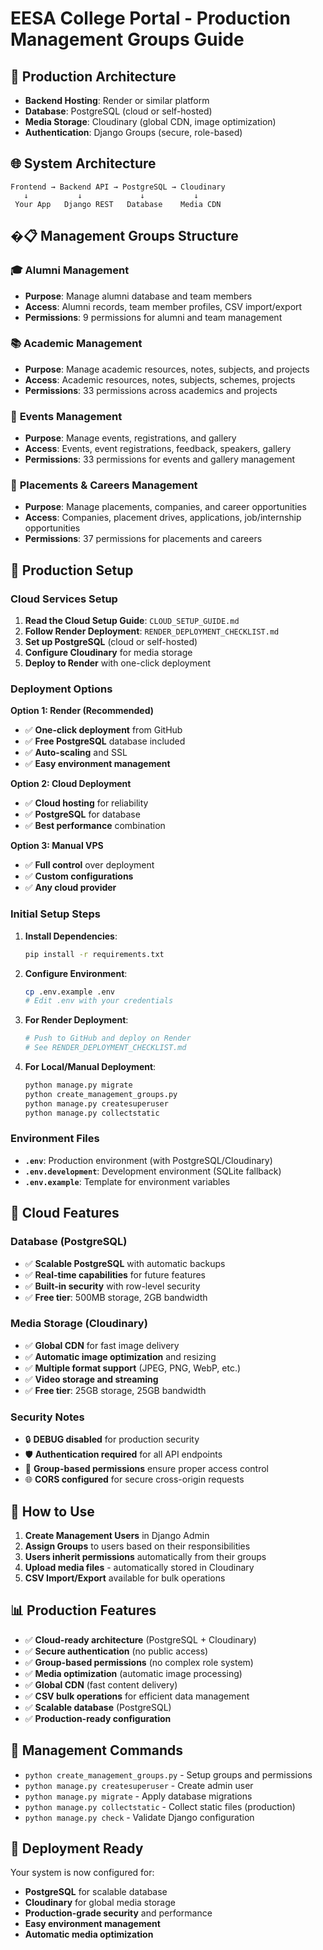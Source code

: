 # EESA College Portal - Production Management Groups Guide

## 🚀 Production Architecture

- **Backend Hosting**: Render or similar platform
- **Database**: PostgreSQL (cloud or self-hosted)  
- **Media Storage**: Cloudinary (global CDN, image optimization)
- **Authentication**: Django Groups (secure, role-based)

## 🌐 System Architecture

```
Frontend → Backend API → PostgreSQL → Cloudinary
   ↓           ↓             ↓           ↓
 Your App   Django REST   Database    Media CDN
```

## �📋 Management Groups Structure

### 🎓 **Alumni Management**
- **Purpose**: Manage alumni database and team members
- **Access**: Alumni records, team member profiles, CSV import/export
- **Permissions**: 9 permissions for alumni and team management

### 📚 **Academic Management**
- **Purpose**: Manage academic resources, notes, subjects, and projects
- **Access**: Academic resources, notes, subjects, schemes, projects
- **Permissions**: 33 permissions across academics and projects

### 🎉 **Events Management**
- **Purpose**: Manage events, registrations, and gallery
- **Access**: Events, event registrations, feedback, speakers, gallery
- **Permissions**: 33 permissions for events and gallery management

### 💼 **Placements & Careers Management**
- **Purpose**: Manage placements, companies, and career opportunities
- **Access**: Companies, placement drives, applications, job/internship opportunities
- **Permissions**: 37 permissions for placements and careers

## 🔐 Production Setup

### Cloud Services Setup

1. **Read the Cloud Setup Guide**: `CLOUD_SETUP_GUIDE.md`
2. **Follow Render Deployment**: `RENDER_DEPLOYMENT_CHECKLIST.md`
3. **Set up PostgreSQL** (cloud or self-hosted)
4. **Configure Cloudinary** for media storage
5. **Deploy to Render** with one-click deployment

### Deployment Options

**Option 1: Render (Recommended)**
- ✅ **One-click deployment** from GitHub
- ✅ **Free PostgreSQL** database included
- ✅ **Auto-scaling** and SSL
- ✅ **Easy environment management**

**Option 2: Cloud Deployment**
- ✅ **Cloud hosting** for reliability  
- ✅ **PostgreSQL** for database
- ✅ **Best performance** combination

**Option 3: Manual VPS**
- ✅ **Full control** over deployment
- ✅ **Custom configurations**
- ✅ **Any cloud provider**

### Initial Setup Steps

1. **Install Dependencies**:
   ```bash
   pip install -r requirements.txt
   ```

2. **Configure Environment**:
   ```bash
   cp .env.example .env
   # Edit .env with your credentials
   ```

3. **For Render Deployment**:
   ```bash
   # Push to GitHub and deploy on Render
   # See RENDER_DEPLOYMENT_CHECKLIST.md
   ```

4. **For Local/Manual Deployment**:
   ```bash
   python manage.py migrate
   python create_management_groups.py
   python manage.py createsuperuser
   python manage.py collectstatic
   ```

### Environment Files

- **`.env`**: Production environment (with PostgreSQL/Cloudinary)
- **`.env.development`**: Development environment (SQLite fallback)
- **`.env.example`**: Template for environment variables

## 🌟 Cloud Features

### Database (PostgreSQL)
- ✅ **Scalable PostgreSQL** with automatic backups
- ✅ **Real-time capabilities** for future features
- ✅ **Built-in security** with row-level security
- ✅ **Free tier**: 500MB storage, 2GB bandwidth

### Media Storage (Cloudinary)
- ✅ **Global CDN** for fast image delivery
- ✅ **Automatic image optimization** and resizing
- ✅ **Multiple format support** (JPEG, PNG, WebP, etc.)
- ✅ **Video storage and streaming**
- ✅ **Free tier**: 25GB storage, 25GB bandwidth

### Security Notes

- 🔒 **DEBUG disabled** for production security
- 🛡️ **Authentication required** for all API endpoints
- 🔐 **Group-based permissions** ensure proper access control
- 🌐 **CORS configured** for secure cross-origin requests

## 🎯 How to Use

1. **Create Management Users** in Django Admin
2. **Assign Groups** to users based on their responsibilities
3. **Users inherit permissions** automatically from their groups
4. **Upload media files** - automatically stored in Cloudinary
5. **CSV Import/Export** available for bulk operations

## 📊 Production Features

- ✅ **Cloud-ready architecture** (PostgreSQL + Cloudinary)
- ✅ **Secure authentication** (no public access)
- ✅ **Group-based permissions** (no complex role system)
- ✅ **Media optimization** (automatic image processing)
- ✅ **Global CDN** (fast content delivery)
- ✅ **CSV bulk operations** for efficient data management
- ✅ **Scalable database** (PostgreSQL)
- ✅ **Production-ready configuration**

## 🔧 Management Commands

- `python create_management_groups.py` - Setup groups and permissions
- `python manage.py createsuperuser` - Create admin user
- `python manage.py migrate` - Apply database migrations
- `python manage.py collectstatic` - Collect static files (production)
- `python manage.py check` - Validate Django configuration

## 🚀 Deployment Ready

Your system is now configured for:
- **PostgreSQL** for scalable database
- **Cloudinary** for global media storage
- **Production-grade security** and performance
- **Easy environment management**
- **Automatic media optimization**
